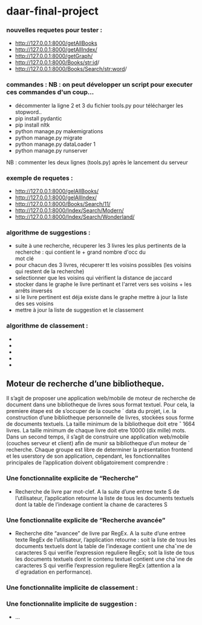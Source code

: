 # daar-final-project

### nouvelles requetes pour tester :
- http://127.0.0.1:8000/getAllBooks
- http://127.0.0.1:8000/getAllIndex/
- http://127.0.0.1:8000/getGraph/
- http://127.0.0.1:8000/Books/<str:id>/
- http://127.0.0.1:8000/Books/Search/<str:word>/


### commandes : NB : on peut développer un script pour executer ces commandes d'un coup...

- décommenter la ligne 2 et 3 du fichier tools.py pour télécharger les stopword.. 
- pip install pydantic
- pip install nltk
- python manage.py makemigrations
- python manage.py migrate  
- python manage.py dataLoader 1 
- python manage.py runserver

NB : commenter les deux lignes (tools.py) après le lancement du serveur 

### exemple de requetes : 

- http://127.0.0.1:8000/gelAllBooks/
- http://127.0.0.1:8000/gelAllIndex/
- http://127.0.0.1:8000/Books/Search/11/
- http://127.0.0.1:8000/Index/Search/Modern/
- http://127.0.0.1:8000/Index/Search/Wonderland/


### algorithme de suggestions :
- suite à une recherche, récuperer les 3 livres les plus pertinents de la recherche : qui contient le + grand nombre d'occ du  
  mot clé 
- pour chacun des 3 livres, récuperer tt les voisins possibles (les voisins qui restent de la recherche)
- selectionner que les voisins qui vérifient la distance de jaccard
- stocker dans le graphe le livre pertinant et l'arret vers ses voisins + les arrêts inversés
- si le livre pertinent est déja existe dans le graphe mettre à jour la liste des ses voisins
- mettre à jour la liste de suggestion et le classement

### algorithme de classement : 
-
-
-
-
-

## Moteur de recherche d’une bibliotheque.

Il s’agit de proposer une application web/mobile de moteur de recherche de document dans une bibliotheque de livres sous format textuel. Pour cela, la premiere étape est de s’occuper de la couche ´ data du projet, i.e. la construction d’une bibliotheque personnelle de livres, stockées sous forme de documents textuels. La taille minimum de la bibliotheque doit etre ˆ 1664 livres. La taille minimum de chaque livre doit etre 10000 (dix mille) mots. Dans un second temps, il s’agit de construire une application web/mobile (couches serveur et client) afin de munir sa bibliotheque d’un moteur de `
recherche. Chaque groupe est libre de determiner la présentation frontend et les userstory de son application, cependant,
les fonctionnalites principales de l’application doivent obligatoirement comprendre :

### Une fonctionnalite explicite de “Recherche”

- Recherche de livre par mot-clef. A la suite d’une entree texte S de l’utilisateur, l’application retourne la liste de tous les documents textuels dont la table de l’indexage contient la chaıne de caracteres S

### Une fonctionnalite explicite de “Recherche avancée”

- Recherche dite “avancee” de livre par RegEx. A la suite d’une entree texte RegEx de l’utilisateur, l’application retourne : soit la liste de tous les documents textuels dont la table de l’indexage contient une chaˆıne de caracteres S qui verifie l’expression reguliere RegEx; soit la liste de tous les documents textuels dont le contenu textuel contient une chaˆıne de caracteres S qui verifie l’expression reguliere RegEx (attention a la d`egradation en performance).

###  Une fonctionnalite implicite de classement : 


### Une fonctionnalite implicite de suggestion :



- ...


